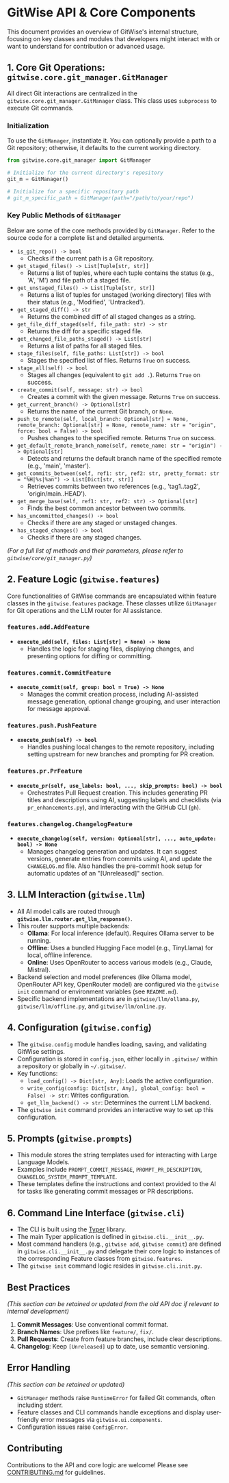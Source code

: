 # GitWise API & Core Components

This document provides an overview of GitWise's internal structure, focusing on key classes and modules that developers might interact with or want to understand for contribution or advanced usage.

## 1. Core Git Operations: `gitwise.core.git_manager.GitManager`

All direct Git interactions are centralized in the `gitwise.core.git_manager.GitManager` class. This class uses `subprocess` to execute Git commands.

### Initialization

To use the `GitManager`, instantiate it. You can optionally provide a path to a Git repository; otherwise, it defaults to the current working directory.

```python
from gitwise.core.git_manager import GitManager

# Initialize for the current directory's repository
git_m = GitManager()

# Initialize for a specific repository path
# git_m_specific_path = GitManager(path="/path/to/your/repo")
```

### Key Public Methods of `GitManager`

Below are some of the core methods provided by `GitManager`. Refer to the source code for a complete list and detailed arguments.

-   `is_git_repo() -> bool`
    -   Checks if the current path is a Git repository.
-   `get_staged_files() -> List[Tuple[str, str]]`
    -   Returns a list of tuples, where each tuple contains the status (e.g., 'A', 'M') and file path of a staged file.
-   `get_unstaged_files() -> List[Tuple[str, str]]`
    -   Returns a list of tuples for unstaged (working directory) files with their status (e.g., 'Modified', 'Untracked').
-   `get_staged_diff() -> str`
    -   Returns the combined diff of all staged changes as a string.
-   `get_file_diff_staged(self, file_path: str) -> str`
    -   Returns the diff for a specific staged file.
-   `get_changed_file_paths_staged() -> List[str]`
    -   Returns a list of paths for all staged files.
-   `stage_files(self, file_paths: List[str]) -> bool`
    -   Stages the specified list of files. Returns `True` on success.
-   `stage_all(self) -> bool`
    -   Stages all changes (equivalent to `git add .`). Returns `True` on success.
-   `create_commit(self, message: str) -> bool`
    -   Creates a commit with the given message. Returns `True` on success.
-   `get_current_branch() -> Optional[str]`
    -   Returns the name of the current Git branch, or `None`.
-   `push_to_remote(self, local_branch: Optional[str] = None, remote_branch: Optional[str] = None, remote_name: str = "origin", force: bool = False) -> bool`
    -   Pushes changes to the specified remote. Returns `True` on success.
-   `get_default_remote_branch_name(self, remote_name: str = "origin") -> Optional[str]`
    -   Detects and returns the default branch name of the specified remote (e.g., 'main', 'master').
-   `get_commits_between(self, ref1: str, ref2: str, pretty_format: str = "%H|%s|%an") -> List[Dict[str, str]]`
    -   Retrieves commits between two references (e.g., 'tag1..tag2', 'origin/main..HEAD').
-   `get_merge_base(self, ref1: str, ref2: str) -> Optional[str]`
    -   Finds the best common ancestor between two commits.
-   `has_uncommitted_changes() -> bool`
    -   Checks if there are any staged or unstaged changes.
-   `has_staged_changes() -> bool`
    -   Checks if there are any staged changes.

*(For a full list of methods and their parameters, please refer to `gitwise/core/git_manager.py`)*

## 2. Feature Logic (`gitwise.features`)

Core functionalities of GitWise commands are encapsulated within feature classes in the `gitwise.features` package. These classes utilize `GitManager` for Git operations and the LLM router for AI assistance.

### `features.add.AddFeature`
   - **`execute_add(self, files: List[str] = None) -> None`**
     - Handles the logic for staging files, displaying changes, and presenting options for diffing or committing.

### `features.commit.CommitFeature`
   - **`execute_commit(self, group: bool = True) -> None`**
     - Manages the commit creation process, including AI-assisted message generation, optional change grouping, and user interaction for message approval.

### `features.push.PushFeature`
   - **`execute_push(self) -> bool`**
     - Handles pushing local changes to the remote repository, including setting upstream for new branches and prompting for PR creation.

### `features.pr.PrFeature`
   - **`execute_pr(self, use_labels: bool, ..., skip_prompts: bool) -> bool`**
     - Orchestrates Pull Request creation. This includes generating PR titles and descriptions using AI, suggesting labels and checklists (via `pr_enhancements.py`), and interacting with the GitHub CLI (`gh`).

### `features.changelog.ChangelogFeature`
   - **`execute_changelog(self, version: Optional[str], ..., auto_update: bool) -> None`**
     - Manages changelog generation and updates. It can suggest versions, generate entries from commits using AI, and update the `CHANGELOG.md` file. Also handles the pre-commit hook setup for automatic updates of an "[Unreleased]" section.

## 3. LLM Interaction (`gitwise.llm`)

- All AI model calls are routed through **`gitwise.llm.router.get_llm_response()`**.
- This router supports multiple backends:
    - **Ollama**: For local inference (default). Requires Ollama server to be running.
    - **Offline**: Uses a bundled Hugging Face model (e.g., TinyLlama) for local, offline inference.
    - **Online**: Uses OpenRouter to access various models (e.g., Claude, Mistral).
- Backend selection and model preferences (like Ollama model, OpenRouter API key, OpenRouter model) are configured via the `gitwise init` command or environment variables (see `README.md`).
- Specific backend implementations are in `gitwise/llm/ollama.py`, `gitwise/llm/offline.py`, and `gitwise/llm/online.py`.

## 4. Configuration (`gitwise.config`)

- The `gitwise.config` module handles loading, saving, and validating GitWise settings.
- Configuration is stored in `config.json`, either locally in `.gitwise/` within a repository or globally in `~/.gitwise/`.
- Key functions:
    - `load_config() -> Dict[str, Any]`: Loads the active configuration.
    - `write_config(config: Dict[str, Any], global_config: bool = False) -> str`: Writes configuration.
    - `get_llm_backend() -> str`: Determines the current LLM backend.
- The `gitwise init` command provides an interactive way to set up this configuration.

## 5. Prompts (`gitwise.prompts`)

- This module stores the string templates used for interacting with Large Language Models.
- Examples include `PROMPT_COMMIT_MESSAGE`, `PROMPT_PR_DESCRIPTION`, `CHANGELOG_SYSTEM_PROMPT_TEMPLATE`.
- These templates define the instructions and context provided to the AI for tasks like generating commit messages or PR descriptions.

## 6. Command Line Interface (`gitwise.cli`)

- The CLI is built using the [Typer](https://typer.tiangolo.com/) library.
- The main Typer application is defined in `gitwise.cli.__init__.py`.
- Most command handlers (e.g., `gitwise add`, `gitwise commit`) are defined in `gitwise.cli.__init__.py` and delegate their core logic to instances of the corresponding Feature classes from `gitwise.features`.
- The `gitwise init` command logic resides in `gitwise.cli.init.py`.

## Best Practices

*(This section can be retained or updated from the old API doc if relevant to internal development)*

1.  **Commit Messages**: Use conventional commit format.
2.  **Branch Names**: Use prefixes like `feature/`, `fix/`.
3.  **Pull Requests**: Create from feature branches, include clear descriptions.
4.  **Changelog**: Keep `[Unreleased]` up to date, use semantic versioning.

## Error Handling

*(This section can be retained or updated)*

- `GitManager` methods raise `RuntimeError` for failed Git commands, often including stderr.
- Feature classes and CLI commands handle exceptions and display user-friendly error messages via `gitwise.ui.components`.
- Configuration issues raise `ConfigError`.

## Contributing

Contributions to the API and core logic are welcome! Please see [CONTRIBUTING.md](../CONTRIBUTING.md) for guidelines. 